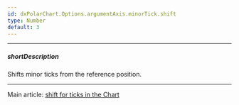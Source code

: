 ```yaml
---
id: dxPolarChart.Options.argumentAxis.minorTick.shift
type: Number
default: 3
---
```

---
##### shortDescription
Shifts minor ticks from the reference position.

---
Main article: [shift for ticks in the Chart](/api-reference/20%20Data%20Visualization%20Widgets/dxChart/1%20Configuration/commonAxisSettings/tick/shift.md '/Documentation/ApiReference/Data_Visualization_Widgets/dxChart/Configuration/commonAxisSettings/tick/#shift')